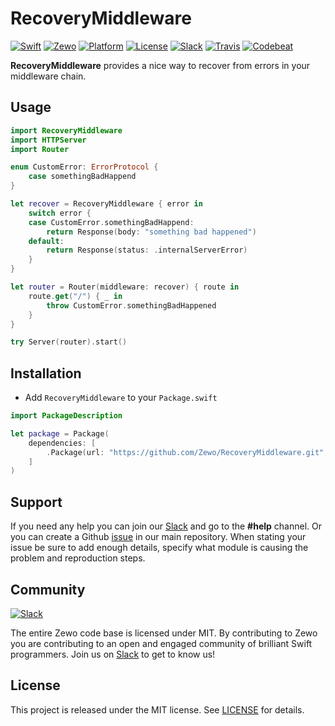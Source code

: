 # RecoveryMiddleware

[![Swift][swift-badge]][swift-url]
[![Zewo][zewo-badge]][zewo-url]
[![Platform][platform-badge]][platform-url]
[![License][mit-badge]][mit-url]
[![Slack][slack-badge]][slack-url]
[![Travis][travis-badge]][travis-url]
[![Codebeat][codebeat-badge]][codebeat-url]

**RecoveryMiddleware** provides a nice way to recover from errors in your middleware chain.

## Usage
 
```swift
import RecoveryMiddleware
import HTTPServer
import Router

enum CustomError: ErrorProtocol {
    case somethingBadHappend
}

let recover = RecoveryMiddleware { error in
	switch error {
	case CustomError.somethingBadHappend:
	    return Response(body: "something bad happened")
	default:
	    return Response(status: .internalServerError)
	}
}

let router = Router(middleware: recover) { route in
	route.get("/") { _ in
		throw CustomError.somethingBadHappened
	}
}

try Server(router).start()
```

## Installation

- Add `RecoveryMiddleware` to your `Package.swift`

```swift
import PackageDescription

let package = Package(
	dependencies: [
		.Package(url: "https://github.com/Zewo/RecoveryMiddleware.git", majorVersion: 0, minor: 5),
	]
)
```

## Support

If you need any help you can join our [Slack](http://slack.zewo.io) and go to the **#help** channel. Or you can create a Github [issue](https://github.com/Zewo/Zewo/issues/new) in our main repository. When stating your issue be sure to add enough details, specify what module is causing the problem and reproduction steps.

## Community

[![Slack][slack-image]][slack-url]

The entire Zewo code base is licensed under MIT. By contributing to Zewo you are contributing to an open and engaged community of brilliant Swift programmers. Join us on [Slack](http://slack.zewo.io) to get to know us!

## License

This project is released under the MIT license. See [LICENSE](LICENSE) for details.

[swift-badge]: https://img.shields.io/badge/Swift-3.0-orange.svg?style=flat
[swift-url]: https://swift.org
[zewo-badge]: https://img.shields.io/badge/Zewo-0.5-FF7565.svg?style=flat
[zewo-url]: http://zewo.io
[platform-badge]: https://img.shields.io/badge/Platforms-OS%20X%20--%20Linux-lightgray.svg?style=flat
[platform-url]: https://swift.org
[mit-badge]: https://img.shields.io/badge/License-MIT-blue.svg?style=flat
[mit-url]: https://tldrlegal.com/license/mit-license
[slack-image]: http://s13.postimg.org/ybwy92ktf/Slack.png
[slack-badge]: https://zewo-slackin.herokuapp.com/badge.svg
[slack-url]: http://slack.zewo.io
[travis-badge]: https://travis-ci.org/Zewo/RecoveryMiddleware.svg?branch=master
[travis-url]: https://travis-ci.org/Zewo/RecoveryMiddleware
[codebeat-badge]: https://codebeat.co/badges/9189069f-86a9-4e00-83df-91c7d21c45f9
[codebeat-url]: https://codebeat.co/projects/github-com-zewo-recoverymiddleware